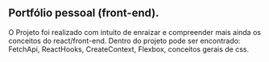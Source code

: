 ## Portfólio pessoal (front-end).

O Projeto foi realizado com intuito de enraizar e compreender mais ainda os conceitos do react/front-end.
Dentro do projeto pode ser encontrado: FetchApi, ReactHooks, CreateContext, Flexbox, conceitos gerais de css.
